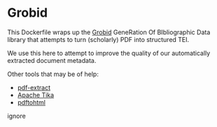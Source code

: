 Grobid
======

This Dockerfile wraps up the [Grobid](https://github.com/kermitt2/grobid) GeneRation Of BIbliographic Data library that attempts to turn (scholarly) PDF into structured TEI.

We use this here to attempt to improve the quality of our automatically extracted document metadata.

Other tools that may be of help:

* [pdf-extract](https://github.com/CrossRef/pdfextract)
* [Apache Tika](http://tika.apache.org)
* [pdftohtml](http://pdftohtml.sourceforge.net)

ignore
